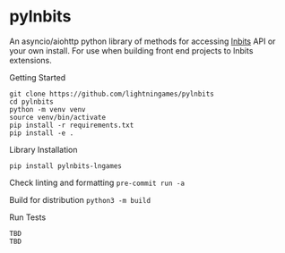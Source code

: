 # pylnbits


An asyncio/aiohttp python library of methods for accessing [lnbits](https://github.com/lnbits/lnbits/) API or your own install. For use when building front end projects to lnbits extensions. 

Getting Started

```
git clone https://github.com/lightningames/pylnbits
cd pylnbits
python -m venv venv
source venv/bin/activate
pip install -r requirements.txt
pip install -e .
```

Library Installation

```
pip install pylnbits-lngames
````

Check linting and formatting
`pre-commit run -a`

Build for distribution
`python3 -m build`

Run Tests

```
TBD
TBD
```
